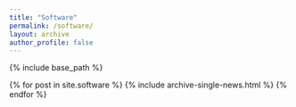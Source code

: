 ```yaml
---
title: "Software"
permalink: /software/
layout: archive
author_profile: false
---
```

{% include base_path %}


{% for post in site.software %}
  {% include archive-single-news.html %}
{% endfor %}
